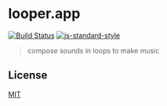 # looper.app
[![Build Status](https://img.shields.io/travis/YerkoPalma/looper.app/master.svg?style=flat-square)](https://travis-ci.org/YerkoPalma/looper.app) [![js-standard-style](https://img.shields.io/badge/code%20style-standard-brightgreen.svg?style=flat-square)](https://github.com/feross/standard)

> compose sounds in loops to make music

## License
[MIT](/license)
